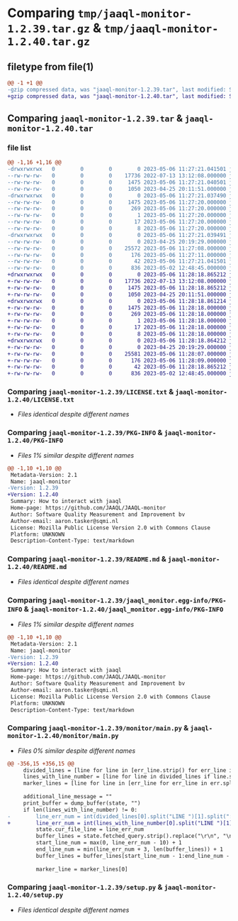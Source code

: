 # Comparing `tmp/jaaql-monitor-1.2.39.tar.gz` & `tmp/jaaql-monitor-1.2.40.tar.gz`

## filetype from file(1)

```diff
@@ -1 +1 @@
-gzip compressed data, was "jaaql-monitor-1.2.39.tar", last modified: Sat May  6 11:27:21 2023, max compression
+gzip compressed data, was "jaaql-monitor-1.2.40.tar", last modified: Sat May  6 11:28:18 2023, max compression
```

## Comparing `jaaql-monitor-1.2.39.tar` & `jaaql-monitor-1.2.40.tar`

### file list

```diff
@@ -1,16 +1,16 @@
-drwxrwxrwx   0        0        0        0 2023-05-06 11:27:21.041501 jaaql-monitor-1.2.39/
--rw-rw-rw-   0        0        0    17736 2022-07-13 13:12:08.000000 jaaql-monitor-1.2.39/LICENSE.txt
--rw-rw-rw-   0        0        0     1475 2023-05-06 11:27:21.040501 jaaql-monitor-1.2.39/PKG-INFO
--rw-rw-rw-   0        0        0     1050 2023-04-25 20:11:51.000000 jaaql-monitor-1.2.39/README.md
-drwxrwxrwx   0        0        0        0 2023-05-06 11:27:21.037490 jaaql-monitor-1.2.39/jaaql_monitor.egg-info/
--rw-rw-rw-   0        0        0     1475 2023-05-06 11:27:20.000000 jaaql-monitor-1.2.39/jaaql_monitor.egg-info/PKG-INFO
--rw-rw-rw-   0        0        0      269 2023-05-06 11:27:20.000000 jaaql-monitor-1.2.39/jaaql_monitor.egg-info/SOURCES.txt
--rw-rw-rw-   0        0        0        1 2023-05-06 11:27:20.000000 jaaql-monitor-1.2.39/jaaql_monitor.egg-info/dependency_links.txt
--rw-rw-rw-   0        0        0       17 2023-05-06 11:27:20.000000 jaaql-monitor-1.2.39/jaaql_monitor.egg-info/requires.txt
--rw-rw-rw-   0        0        0        8 2023-05-06 11:27:20.000000 jaaql-monitor-1.2.39/jaaql_monitor.egg-info/top_level.txt
-drwxrwxrwx   0        0        0        0 2023-05-06 11:27:21.039491 jaaql-monitor-1.2.39/monitor/
--rw-rw-rw-   0        0        0        0 2023-04-25 20:19:29.000000 jaaql-monitor-1.2.39/monitor/__init__.py
--rw-rw-rw-   0        0        0    25572 2023-05-06 11:27:08.000000 jaaql-monitor-1.2.39/monitor/main.py
--rw-rw-rw-   0        0        0      176 2023-05-06 11:27:11.000000 jaaql-monitor-1.2.39/monitor/version.py
--rw-rw-rw-   0        0        0       42 2023-05-06 11:27:21.041501 jaaql-monitor-1.2.39/setup.cfg
--rw-rw-rw-   0        0        0      836 2023-05-02 12:48:45.000000 jaaql-monitor-1.2.39/setup.py
+drwxrwxrwx   0        0        0        0 2023-05-06 11:28:18.865212 jaaql-monitor-1.2.40/
+-rw-rw-rw-   0        0        0    17736 2022-07-13 13:12:08.000000 jaaql-monitor-1.2.40/LICENSE.txt
+-rw-rw-rw-   0        0        0     1475 2023-05-06 11:28:18.865212 jaaql-monitor-1.2.40/PKG-INFO
+-rw-rw-rw-   0        0        0     1050 2023-04-25 20:11:51.000000 jaaql-monitor-1.2.40/README.md
+drwxrwxrwx   0        0        0        0 2023-05-06 11:28:18.861214 jaaql-monitor-1.2.40/jaaql_monitor.egg-info/
+-rw-rw-rw-   0        0        0     1475 2023-05-06 11:28:18.000000 jaaql-monitor-1.2.40/jaaql_monitor.egg-info/PKG-INFO
+-rw-rw-rw-   0        0        0      269 2023-05-06 11:28:18.000000 jaaql-monitor-1.2.40/jaaql_monitor.egg-info/SOURCES.txt
+-rw-rw-rw-   0        0        0        1 2023-05-06 11:28:18.000000 jaaql-monitor-1.2.40/jaaql_monitor.egg-info/dependency_links.txt
+-rw-rw-rw-   0        0        0       17 2023-05-06 11:28:18.000000 jaaql-monitor-1.2.40/jaaql_monitor.egg-info/requires.txt
+-rw-rw-rw-   0        0        0        8 2023-05-06 11:28:18.000000 jaaql-monitor-1.2.40/jaaql_monitor.egg-info/top_level.txt
+drwxrwxrwx   0        0        0        0 2023-05-06 11:28:18.864212 jaaql-monitor-1.2.40/monitor/
+-rw-rw-rw-   0        0        0        0 2023-04-25 20:19:29.000000 jaaql-monitor-1.2.40/monitor/__init__.py
+-rw-rw-rw-   0        0        0    25581 2023-05-06 11:28:07.000000 jaaql-monitor-1.2.40/monitor/main.py
+-rw-rw-rw-   0        0        0      176 2023-05-06 11:28:09.000000 jaaql-monitor-1.2.40/monitor/version.py
+-rw-rw-rw-   0        0        0       42 2023-05-06 11:28:18.865212 jaaql-monitor-1.2.40/setup.cfg
+-rw-rw-rw-   0        0        0      836 2023-05-02 12:48:45.000000 jaaql-monitor-1.2.40/setup.py
```

### Comparing `jaaql-monitor-1.2.39/LICENSE.txt` & `jaaql-monitor-1.2.40/LICENSE.txt`

 * *Files identical despite different names*

### Comparing `jaaql-monitor-1.2.39/PKG-INFO` & `jaaql-monitor-1.2.40/PKG-INFO`

 * *Files 1% similar despite different names*

```diff
@@ -1,10 +1,10 @@
 Metadata-Version: 2.1
 Name: jaaql-monitor
-Version: 1.2.39
+Version: 1.2.40
 Summary: How to interact with jaaql
 Home-page: https://github.com/JAAQL/JAAQL-monitor
 Author: Software Quality Measurement and Improvement bv
 Author-email: aaron.tasker@sqmi.nl
 License: Mozilla Public License Version 2.0 with Commons Clause
 Platform: UNKNOWN
 Description-Content-Type: text/markdown
```

### Comparing `jaaql-monitor-1.2.39/README.md` & `jaaql-monitor-1.2.40/README.md`

 * *Files identical despite different names*

### Comparing `jaaql-monitor-1.2.39/jaaql_monitor.egg-info/PKG-INFO` & `jaaql-monitor-1.2.40/jaaql_monitor.egg-info/PKG-INFO`

 * *Files 1% similar despite different names*

```diff
@@ -1,10 +1,10 @@
 Metadata-Version: 2.1
 Name: jaaql-monitor
-Version: 1.2.39
+Version: 1.2.40
 Summary: How to interact with jaaql
 Home-page: https://github.com/JAAQL/JAAQL-monitor
 Author: Software Quality Measurement and Improvement bv
 Author-email: aaron.tasker@sqmi.nl
 License: Mozilla Public License Version 2.0 with Commons Clause
 Platform: UNKNOWN
 Description-Content-Type: text/markdown
```

### Comparing `jaaql-monitor-1.2.39/monitor/main.py` & `jaaql-monitor-1.2.40/monitor/main.py`

 * *Files 0% similar despite different names*

```diff
@@ -356,15 +356,15 @@
     divided_lines = [line for line in [err_line.strip() for err_line in err.split("\n")]]
     lines_with_line_number = [line for line in divided_lines if line.startswith("LINE ")]
     marker_lines = [line for line in [err_line for err_line in err.split("\n")] if line.strip() == "^"]
 
     additional_line_message = ""
     print_buffer = dump_buffer(state, "")
     if len(lines_with_line_number) != 0:
-        line_err_num = int(divided_lines[0].split("LINE ")[1].split(":")[0])
+        line_err_num = int(lines_with_line_number[0].split("LINE ")[1].split(":")[0])
         state.cur_file_line = line_err_num
         buffer_lines = state.fetched_query.strip().replace("\r\n", "\n").split("\n")
         start_line_num = max(0, line_err_num - 10) + 1
         end_line_num = min(line_err_num + 3, len(buffer_lines)) + 1
         buffer_lines = buffer_lines[start_line_num - 1:end_line_num - 1]
 
         marker_line = marker_lines[0]
```

### Comparing `jaaql-monitor-1.2.39/setup.py` & `jaaql-monitor-1.2.40/setup.py`

 * *Files identical despite different names*

